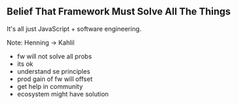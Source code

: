 ##  Belief That Framework Must Solve All The Things

It's all just JavaScript + software engineering. <!-- .element: class="fragment" data-fragment-index="0" -->

Note:
Henning -> Kahlil

- fw will not solve all probs
- its ok
- understand se principles
- prod gain of fw will offset
- get help in community
- ecosystem might have solution

